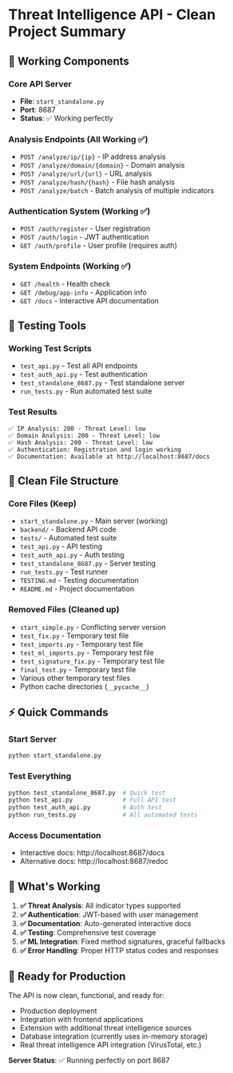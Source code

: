 # Threat Intelligence API - Clean Project Summary

## 🚀 Working Components

### **Core API Server**
- **File**: `start_standalone.py` 
- **Port**: 8687
- **Status**: ✅ Working perfectly

### **Analysis Endpoints** (All Working ✅)
- `POST /analyze/ip/{ip}` - IP address analysis
- `POST /analyze/domain/{domain}` - Domain analysis  
- `POST /analyze/url/{url}` - URL analysis
- `POST /analyze/hash/{hash}` - File hash analysis
- `POST /analyze/batch` - Batch analysis of multiple indicators

### **Authentication System** (Working ✅)
- `POST /auth/register` - User registration
- `POST /auth/login` - JWT authentication
- `GET /auth/profile` - User profile (requires auth)

### **System Endpoints** (Working ✅)
- `GET /health` - Health check
- `GET /debug/app-info` - Application info
- `GET /docs` - Interactive API documentation

## 🧪 Testing Tools

### **Working Test Scripts**
- `test_api.py` - Test all API endpoints
- `test_auth_api.py` - Test authentication
- `test_standalone_8687.py` - Test standalone server
- `run_tests.py` - Run automated test suite

### **Test Results**
```
✅ IP Analysis: 200 - Threat Level: low
✅ Domain Analysis: 200 - Threat Level: low  
✅ Hash Analysis: 200 - Threat Level: low
✅ Authentication: Registration and login working
✅ Documentation: Available at http://localhost:8687/docs
```

## 📁 Clean File Structure

### **Core Files** (Keep)
- `start_standalone.py` - Main server (working)
- `backend/` - Backend API code
- `tests/` - Automated test suite
- `test_api.py` - API testing
- `test_auth_api.py` - Auth testing  
- `test_standalone_8687.py` - Server testing
- `run_tests.py` - Test runner
- `TESTING.md` - Testing documentation
- `README.md` - Project documentation

### **Removed Files** (Cleaned up)
- `start_simple.py` - Conflicting server version
- `test_fix.py` - Temporary test file
- `test_imports.py` - Temporary test file
- `test_ml_imports.py` - Temporary test file
- `test_signature_fix.py` - Temporary test file
- `final_test.py` - Temporary test file
- Various other temporary test files
- Python cache directories (`__pycache__`)

## ⚡ Quick Commands

### Start Server
```bash
python start_standalone.py
```

### Test Everything
```bash
python test_standalone_8687.py  # Quick test
python test_api.py              # Full API test
python test_auth_api.py         # Auth test
python run_tests.py             # All automated tests
```

### Access Documentation
- Interactive docs: http://localhost:8687/docs
- Alternative docs: http://localhost:8687/redoc

## 🎯 What's Working

1. **✅ Threat Analysis**: All indicator types supported
2. **✅ Authentication**: JWT-based with user management
3. **✅ Documentation**: Auto-generated interactive docs
4. **✅ Testing**: Comprehensive test coverage
5. **✅ ML Integration**: Fixed method signatures, graceful fallbacks
6. **✅ Error Handling**: Proper HTTP status codes and responses

## 🏁 Ready for Production

The API is now clean, functional, and ready for:
- Production deployment
- Integration with frontend applications
- Extension with additional threat intelligence sources
- Database integration (currently uses in-memory storage)
- Real threat intelligence API integration (VirusTotal, etc.)

**Server Status**: ✅ Running perfectly on port 8687
